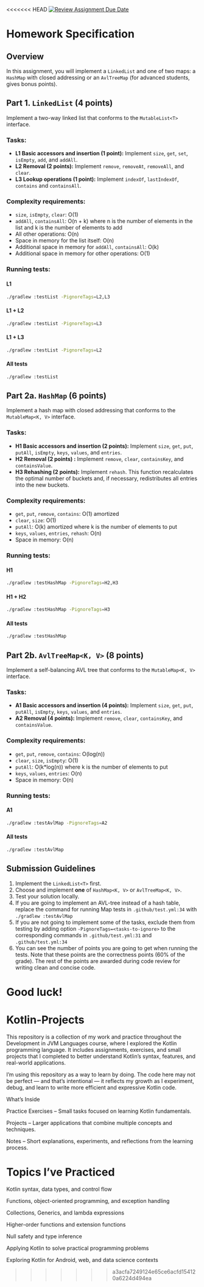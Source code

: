 <<<<<<< HEAD
[![Review Assignment Due Date](https://classroom.github.com/assets/deadline-readme-button-22041afd0340ce965d47ae6ef1cefeee28c7c493a6346c4f15d667ab976d596c.svg)](https://classroom.github.com/a/usMI2_X2)
# Homework Specification

## Overview

In this assignment, you will implement a `LinkedList` and one of two maps: a `HashMap` with closed addressing or
an `AvlTreeMap` (for advanced students, gives bonus points).

## Part 1. `LinkedList` (4 points)

Implement a two-way linked list that conforms to the `MutableList<T>` interface.

### Tasks:

- **L1 Basic accessors and insertion (1 point):** Implement `size`, `get`, `set`, `isEmpty`, `add`, and `addAll`.
- **L2 Removal (2 points):** Implement `remove`, `removeAt`, `removeAll`, and `clear`.
- **L3 Lookup operations (1 point):** Implement `indexOf`, `lastIndexOf`, `contains` and `containsAll`.

### Complexity requirements:

- `size`, `isEmpty`, `clear`: O(1)
- `addAll`, `containsAll`: O(n + k) where n is the number of elements in the list and k is the number of elements to add
- All other operations: O(n)
- Space in memory for the list itself: O(n)
- Additional space in memory for `addAll`, `containsAll`: O(k)
- Additional space in memory for other operations: O(1)

### Running tests:

#### L1

```bash
./gradlew :testList -PignoreTags=L2,L3
```

#### L1 + L2

```bash
./gradlew :testList -PignoreTags=L3
```

#### L1 + L3

```bash
./gradlew :testList -PignoreTags=L2
```

#### All tests

```bash
./gradlew :testList
```

## Part 2a. `HashMap` (6 points)

Implement a hash map with closed addressing that conforms to the `MutableMap<K, V>` interface.

### Tasks:

- **H1 Basic accessors and insertion (2 points):**
  Implement `size`, `get`, `put`, `putAll`, `isEmpty`, `keys`, `values`, and `entries`.
- **H2 Removal (2 points) :** Implement `remove`, `clear`, `containsKey`, and `containsValue`.
- **H3 Rehashing (2 points):** Implement `rehash`. This function recalculates the optimal number of buckets and, if
  necessary, redistributes all entries into the new buckets.

### Complexity requirements:

- `get`, `put`, `remove`, `contains`: O(1) amortized
- `clear`, `size`: O(1)
- `putAll`: O(k) amortized where k is the number of elements to put
- `keys`, `values`, `entries`, `rehash`: O(n)
- Space in memory: O(n)

### Running tests:

#### H1

```bash
./gradlew :testHashMap -PignoreTags=H2,H3
```

#### H1 + H2

```bash
./gradlew :testHashMap -PignoreTags=H3
```

#### All tests

```bash
./gradlew :testHashMap
```

## Part 2b. `AvlTreeMap<K, V>` (8 points)

Implement a self-balancing AVL tree that conforms to the `MutableMap<K, V>` interface.

### Tasks:

- **A1 Basic accessors and insertion (4 points):**
  Implement `size`, `get`, `put`, `putAll`, `isEmpty`, `keys`, `values`, and `entries`.
- **A2 Removal (4 points):** Implement `remove`, `clear`, `containsKey`, and `containsValue`.

### Complexity requirements:

- `get`, `put`, `remove`, `contains`: O(log(n))
- `clear`, `size`, `isEmpty`: O(1)
- `putAll`: O(k*log(n)) where k is the number of elements to put
- `keys`, `values`, `entries`: O(n)
- Space in memory: O(n)

### Running tests:

#### A1

```bash
./gradlew :testAvlMap -PignoreTags=A2
```

#### All tests

```bash
./gradlew :testAvlMap
```

## Submission Guidelines

1. Implement the `LinkedList<T>` first.
2. Choose and implement **one** of `HashMap<K, V>` or `AvlTreeMap<K, V>`.
3. Test your solution locally.
4. If you are going to implement an AVL-tree instead of a hash table,
   replace the command for running Map tests in `.github/test.yml:34` with `./gradlew :testAvlMap`
5. If you are not going to implement some of the tasks, exclude them from testing by adding option
   `-PignoreTags=<tasks-to-ignore>` to the corresponding commands in `.github/test.yml:31`
   and `.github/test.yml:34`
6. You can see the number of points you are going to get when running the tests.
   Note that these points are the correctness points (60% of the grade).
   The rest of the points are awarded during code review for writing clean and concise code.

Good luck!
=======
# Kotlin-Projects

This repository is a collection of my work and practice throughout the Development in JVM Languages course, where I explored the Kotlin programming language. It includes assignments, exercises, and small projects that I completed to better understand Kotlin’s syntax, features, and real-world applications.

I’m using this repository as a way to learn by doing. The code here may not be perfect — and that’s intentional — it reflects my growth as I experiment, debug, and learn to write more efficient and expressive Kotlin code.

What’s Inside

Practice Exercises – Small tasks focused on learning Kotlin fundamentals.

Projects – Larger applications that combine multiple concepts and techniques.

Notes – Short explanations, experiments, and reflections from the learning process.

# Topics I’ve Practiced

Kotlin syntax, data types, and control flow

Functions, object-oriented programming, and exception handling

Collections, Generics, and lambda expressions

Higher-order functions and extension functions

Null safety and type inference

Applying Kotlin to solve practical programming problems

Exploring Kotlin for Android, web, and data science contexts
>>>>>>> a3acfa7249124e65ce6acfd154120a6224d494ea
